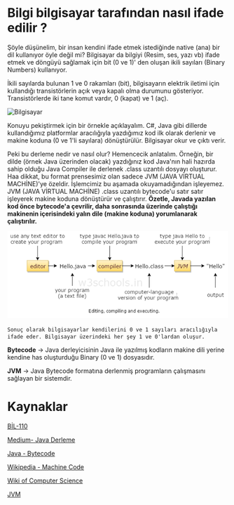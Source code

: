 # Bilgi bilgisayar tarafından nasıl ifade edilir ?

Şöyle düşünelim, bir insan kendini ifade etmek istediğinde native (ana) bir dil kullanıyor öyle değil mi? Bilgisayar da bilgiyi (Resim, ses, yazı vb) ifade etmek ve döngüyü sağlamak için bit (0 ve 1)' den oluşan ikili sayıları (Binary Numbers) kullanıyor.

İkili sayılarda bulunan 1 ve 0 rakamları (bit), bilgisayarın elektrik iletimi için kullandığı transistörlerin açık veya kapalı olma durumunu gösteriyor. Transistörlerde iki tane komut vardır, 0 (kapat) ve 1 (aç).

![Bilgisayar](https://raw.githubusercontent.com/Kodluyoruz/taskforce/main/veri-yapilari-algoritmalar/bilgi-ifade/figures/Konuşma.jpg)

Konuyu pekiştirmek için bir örnekle açıklayalım. C#, Java gibi dillerde kullandığımız platformlar aracılığıyla yazdığımız kod ilk olarak derlenir ve makine koduna (0 ve 1'li sayılara) dönüştürülür. Bilgisayar okur ve çıktı verir. 

Peki bu derleme nedir ve nasıl olur? Hemencecik anlatalım. Örneğin, bir dilde (örnek Java üzerinden olacak) yazdığınız kod Java'nın hali hazırda sahip olduğu Java Compiler ile derlenek .class uzantılı dosyayı oluşturur. Haa dikkat, bu format prensesimiz olan sadece JVM (JAVA VİRTUAL MACHİNE)'ye özeldir. İşlemcimiz bu aşamada okuyamadığından işleyemez. JVM (JAVA VİRTUAL MACHİNE) .class uzantılı bytecode'u satır satır işleyerek makine koduna dönüştürür ve çalıştırır.
 **Özetle, Javada yazılan kod önce bytecode'a çevrilir, daha sonrasında üzerinde çalıştığı makinenin içerisindeki yalın dile (makine koduna) yorumlanarak çalıştırılır.**

![Java derleme](https://raw.githubusercontent.com/Kodluyoruz/taskforce/main/veri-yapilari-algoritmalar/bilgi-ifade/figures/DerlemeJava.png)

    Sonuç olarak bilgisayarlar kendilerini 0 ve 1 sayıları aracılığıyla ifade eder. Bilgisayar üzerindeki her şey 1 ve 0'lardan oluşur.

**Bytecode** -> Java derleyicisinin Java ile yazılmış kodların makine dili yerine kendine has oluşturduğu Binary (0 ve 1) dosyasıdır.

**JVM** -> Java Bytecode formatına derlenmiş programların çalışmasını sağlayan bir sistemdir.


# Kaynaklar

[BİL-110](https://slideplayer.biz.tr/slide/2798593/)

[Medium- Java Derleme](https://medium.com/@msenell/derleyi%CC%87ci%CC%87-compiler-ve-yorumlayici-interpreter-%C3%BCzeri%CC%87ne-bi%CC%87r-deneme-d8656619ef6)

[Java - Bytecode](https://tr.wikipedia.org/wiki/Java_bytecode)

[Wikipedia - Machine Code](https://simple.wikipedia.org/wiki/Machine_code)

[Wiki of Computer Science](https://computersciencewiki.org/index.php/Data_representation)

[JVM](https://www.w3schools.in/java-tutorial/java-virtual-machine/)
